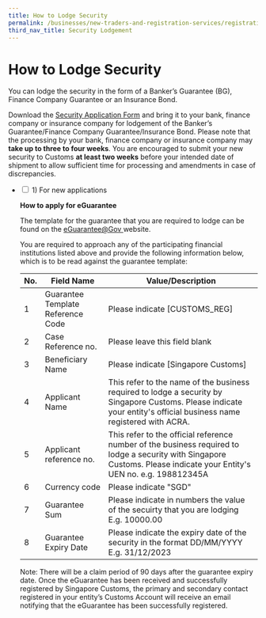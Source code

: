 ```yaml
---
title: How to Lodge Security
permalink: /businesses/new-traders-and-registration-services/registration-services/security-lodgement/how-to-lodge-security/
third_nav_title: Security Lodgement
---
```

# How to Lodge Security 

You can lodge the security in the form of a Banker’s Guarantee (BG), Finance Company Guarantee or an Insurance Bond.

Download the [Security Application Form](/eservices/customs-forms-and-service-links) and bring it to your bank, finance company or insurance company for lodgement of the Banker’s Guarantee/Finance Company Guarantee/Insurance Bond. Please note that the processing by your bank, finance company or insurance company may **take up to three to four weeks**. You are encouraged to submit your new security to Customs **at least two weeks** before your intended date of shipment to allow sufficient time for processing and amendments in case of discrepancies.

<ul class="jekyllcodex_accordion">
	<li>                                                                 
			<input id="accordion9" type="checkbox">
			<label for="accordion9">1) For new applications</label>
			<div>
				
**How to apply for eGuarantee**
					
The template for the guarantee that you are required to lodge can be found on the [eGuarantee@Gov ](http://www.eguarantee.gov.sg/) website.

You are required to approach any of the participating financial institutions listed above and provide the following information below, which is to be read against the guarantee template:

| No. | Field Name | Value/Description |
| -- | -- | -- |
| 1 | Guarantee Template Reference Code | Please indicate [CUSTOMS_REG] |
| 2 | Case Reference no. | Please leave this field blank |
| 3 | Beneficiary Name | Please indicate [Singapore Customs] |
| 4 | Applicant Name | This refer to the name of the business required to lodge a security by Singapore Customs. Please indicate your entity's official business name registered with ACRA. |
| 5 | Applicant reference no. | This refer to the official reference number of the business required to lodge a security with Singapore Customs. Please indicate your Entity's UEN no. e.g. 198812345A |
| 6 | Currency code | Please indicate "SGD" |
| 7 | Guarantee Sum | Please indicate in numbers the value of the secuirty that you are lodging E.g. 10000.00 |
| 8 | Guarantee Expiry Date | Please indicate the expiry date of the security in the format DD/MM/YYYY E.g. 31/12/2023 |

Note: There will be a claim period of 90 days after the guarantee expiry date. 
Once the eGuarantee has been received and successfully registered by Singapore Customs, the primary and secondary contact registered in your entity’s Customs Account will receive an email notifying that the eGuarantee has been successfully registered.
				</div>
				</li>